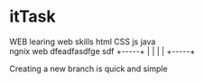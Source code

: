 # itTask
WEB
learing web skills
html CSS  js  java  
ngnix web
dfeadfasdfge sdf
+-----+
|     |
|     |
+-----+


Creating a new branch is quick and simple

